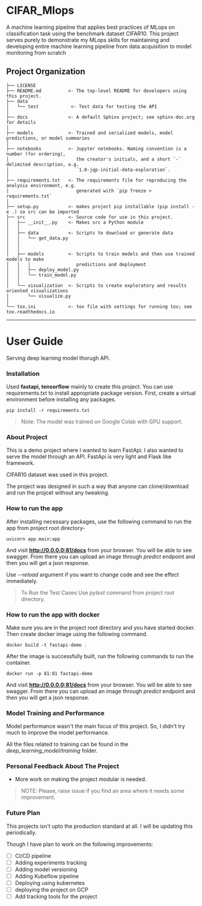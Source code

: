 CIFAR_Mlops
==============================

A machine learning pipeline that applies best practices of MLops on classification task using the benchmark dataset CIFAR10. This project serves purely to demonstrate my MLops skills for maintaining and developing entire machine learning pipeline from data acquisition to model monitoring from scratch

Project Organization
------------

    ├── LICENSE
    ├── README.md          <- The top-level README for developers using this project.
    ├── data
    │   └── test            <- Test data for testing the API   
    │
    ├── docs               <- A default Sphinx project; see sphinx-doc.org for details
    │
    ├── models             <- Trained and serialized models, model predictions, or model summaries
    │
    ├── notebooks          <- Jupyter notebooks. Naming convention is a number (for ordering),
    │                         the creator's initials, and a short `-` delimited description, e.g.
    │                         `1.0-jqp-initial-data-exploration`.
    │
    ├── requirements.txt   <- The requirements file for reproducing the analysis environment, e.g.
    │                         generated with `pip freeze > requirements.txt`
    │
    ├── setup.py           <- makes project pip installable (pip install -e .) so src can be imported
    ├── src                <- Source code for use in this project.
    │   ├── __init__.py    <- Makes src a Python module
    │   │
    │   ├── data           <- Scripts to download or generate data
    │   │   └── get_data.py
    │   │
    │   │
    │   ├── models         <- Scripts to train models and then use trained models to make
    │   │   │                 predictions and deployment
    │   │   ├── deploy_model.py
    │   │   └── train_model.py
    │   │
    │   └── visualization  <- Scripts to create exploratory and results oriented visualizations
    │       └── visualize.py
    │
    └── tox.ini            <- tox file with settings for running tox; see tox.readthedocs.io


--------

# User Guide

Serving deep learning model thorugh API.

### Installation

Used **fastapi, tensorflow** mainly to create this project. You can use requirements.txt to install appropriate package version. First, create a virtual environment before installing any packages.
```
pip install -r requirements.txt
```
>Note: The model was trained on Google Colab with GPU support.

### About Project 

This is a demo project where I wanted to learn FastApi. I also wanted to serve the model through an API. FastApi is very light and Flask like framework.

CIFAR10 dataset was used in this project. 

The project was designed in such a way that anyone can clone/download and run the projcet without any tweaking.

### How to run the app

After installing necessary packages, use the following command to run the app from project root directory-

```
uvicorn app.main:app
```
And visit **http://0.0.0.0:81/docs** from your browser. You will be able to see swagger. From there you can upload an image through *predict* endpoint and then you will get a json response.

Use *--reload* argument if you want to change code and see the effect immediately.

>To Run the Test Cases Use *pytest* command from project root directory.

### How to run the app with docker

Make sure you are in the project root directory and you have started docker. Then create docker image using the following command.

```
docker build -t fastapi-demo .
```
After the image is successfully built, run the following commands to run the container.

```
docker run -p 81:81 fastapi-demo
```
And visit **http://0.0.0.0:81/docs** from your browser. You will be able to see swagger. From there you can upload an image through *predict* endpoint and then you will get a json response.

### Model Training and Performance

Model performance wasn't the main focus of this project. So, I didn't try much to improve the model performance.

All the files related to training can be found in the *deep_learning_model/training* folder.

### Personal Feedback About The Project
- More work on making the project modular is needed.


>NOTE: Please, raise issue if you find an area where it needs some improvement.

### Future Plan

This projects isn't upto the production standard at all. I will be updating this periodically.

Though I have plan to work on the following improvements:

- [ ] CI/CD pipeline
- [ ] Adding experiments tracking
- [ ] Adding model versioning
- [ ] Adding Kubeflow pipeline 
- [ ] Deploying using kubernetes
- [ ] deploying the project on GCP
- [ ] Add tracking tools for the project
